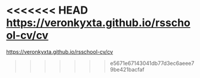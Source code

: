 <<<<<<< HEAD
https://veronkyxta.github.io/rsschool-cv/cv
=======
 https://veronkyxta.github.io/rsschool-cv/cv
>>>>>>> e5671e67143041db77d3ec6aeee79be421bacfaf
